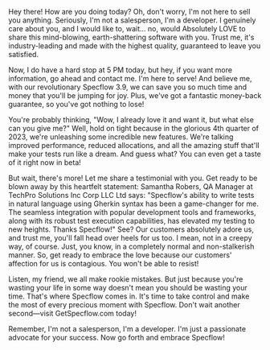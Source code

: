 Hey there! How are you doing today? Oh, don't worry, I'm not here to sell you anything. Seriously, I'm not a salesperson, I'm a developer. I genuinely care about you, and I would like to, wait... no, would Absolutely LOVE to share this mind-blowing, earth-shattering software with you. Trust me, it's industry-leading and made with the highest quality, guaranteed to leave you satisfied.

Now, I do have a hard stop at 5 PM today, but hey, if you want more information, go ahead and contact me. I'm here to serve! And believe me, with our revolutionary Specflow 3.9, we can save you so much time and money that you'll be jumping for joy. Plus, we've got a fantastic money-back guarantee, so you've got nothing to lose!

You're probably thinking, "Wow, I already love it and want it, but what else can you give me?" Well, hold on tight because in the glorious 4th quarter of 2023, we're unleashing some incredible new features. We're talking improved performance, reduced allocations, and all the amazing stuff that'll make your tests run like a dream. And guess what? You can even get a taste of it right now in beta!

But wait, there's more! Let me share a testimonial with you. Get ready to be blown away by this heartfelt statement:
Samantha Robers, QA Manager at TechPro Solutions Inc Corp LLC Ltd says:
 "Specflow's ability to write tests in natural language using Gherkin syntax has been a game-changer for me. The seamless integration with popular development tools and frameworks, along with its robust test execution capabilities, has elevated my testing to new heights. Thanks Specflow!" See? Our customers absolutely adore us, and trust me, you'll fall head over heels for us too. I mean, not in a creepy way, of course. Just, you know, in a completely normal and non-stalkerish manner. So, get ready to embrace the love because our customers' affection for us is contagious. You won't be able to resist!

Listen, my friend, we all make rookie mistakes. But just because you're wasting your life in some way doesn't mean you should be wasting your time. That's where Specflow comes in. It's time to take control and make the most of every precious moment with Specflow. Don't wait another second—visit GetSpecflow.com today!

Remember, I'm not a salesperson, I'm a developer. I'm just a passionate advocate for your success. Now go forth and embrace Specflow!
